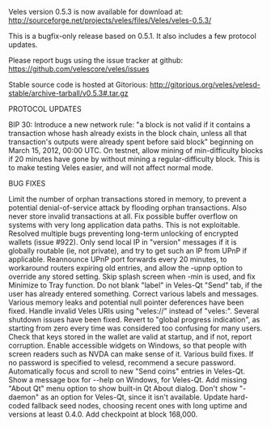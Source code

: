 Veles version 0.5.3 is now available for download at:
http://sourceforge.net/projects/veles/files/Veles/veles-0.5.3/

This is a bugfix-only release based on 0.5.1.
It also includes a few protocol updates.

Please report bugs using the issue tracker at github:
https://github.com/velescore/veles/issues

Stable source code is hosted at Gitorious:
http://gitorious.org/veles/velesd-stable/archive-tarball/v0.5.3#.tar.gz

PROTOCOL UPDATES

BIP 30: Introduce a new network rule: "a block is not valid if it contains a transaction whose hash already exists in the block chain, unless all that transaction's outputs were already spent before said block" beginning on March 15, 2012, 00:00 UTC.
On testnet, allow mining of min-difficulty blocks if 20 minutes have gone by without mining a regular-difficulty block. This is to make testing Veles easier, and will not affect normal mode.

BUG FIXES

Limit the number of orphan transactions stored in memory, to prevent a potential denial-of-service attack by flooding orphan transactions. Also never store invalid transactions at all.
Fix possible buffer overflow on systems with very long application data paths. This is not exploitable.
Resolved multiple bugs preventing long-term unlocking of encrypted wallets
(issue #922).
Only send local IP in "version" messages if it is globally routable (ie, not private), and try to get such an IP from UPnP if applicable.
Reannounce UPnP port forwards every 20 minutes, to workaround routers expiring old entries, and allow the -upnp option to override any stored setting.
Skip splash screen when -min is used, and fix Minimize to Tray function.
Do not blank "label" in Veles-Qt "Send" tab, if the user has already entered something.
Correct various labels and messages.
Various memory leaks and potential null pointer deferences have been fixed.
Handle invalid Veles URIs using "veles://" instead of "veles:".
Several shutdown issues have been fixed.
Revert to "global progress indication", as starting from zero every time was considered too confusing for many users.
Check that keys stored in the wallet are valid at startup, and if not, report corruption.
Enable accessible widgets on Windows, so that people with screen readers such as NVDA can make sense of it.
Various build fixes.
If no password is specified to velesd, recommend a secure password.
Automatically focus and scroll to new "Send coins" entries in Veles-Qt.
Show a message box for --help on Windows, for Veles-Qt.
Add missing "About Qt" menu option to show built-in Qt About dialog.
Don't show "-daemon" as an option for Veles-Qt, since it isn't available.
Update hard-coded fallback seed nodes, choosing recent ones with long uptime and versions at least 0.4.0.
Add checkpoint at block 168,000.
